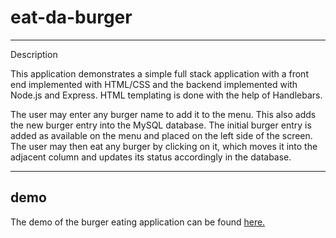 # eat-da-burger
<hr>
Description

This application demonstrates a simple full stack application with a front end implemented with HTML/CSS and the backend implemented with Node.js and Express. HTML templating is done with the help of Handlebars.

The user may enter any burger name to add it to the menu. This also adds the new burger entry into the MySQL database. The initial burger entry is added as available on the menu and placed on the left side of the screen. The user may then eat any burger by clicking on it, which moves it into the adjacent column and updates its status accordingly in the database.


<hr>
<h2>demo</h2>
The demo of the burger eating application can be found <a href="https://shielded-reaches-14712.herokuapp.com/">here.</a>
